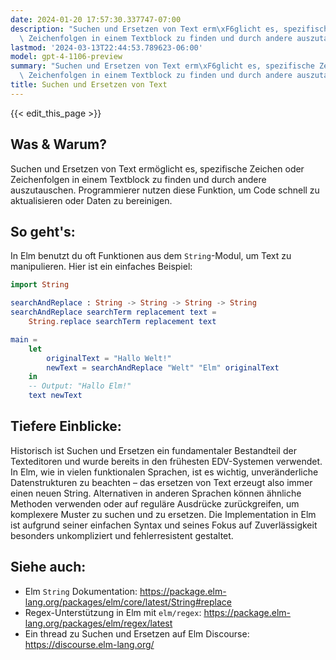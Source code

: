 ```yaml
---
date: 2024-01-20 17:57:30.337747-07:00
description: "Suchen und Ersetzen von Text erm\xF6glicht es, spezifische Zeichen oder\
  \ Zeichenfolgen in einem Textblock zu finden und durch andere auszutauschen.\u2026"
lastmod: '2024-03-13T22:44:53.789623-06:00'
model: gpt-4-1106-preview
summary: "Suchen und Ersetzen von Text erm\xF6glicht es, spezifische Zeichen oder\
  \ Zeichenfolgen in einem Textblock zu finden und durch andere auszutauschen.\u2026"
title: Suchen und Ersetzen von Text
---
```


{{< edit_this_page >}}

## Was & Warum?
Suchen und Ersetzen von Text ermöglicht es, spezifische Zeichen oder Zeichenfolgen in einem Textblock zu finden und durch andere auszutauschen. Programmierer nutzen diese Funktion, um Code schnell zu aktualisieren oder Daten zu bereinigen.

## So geht's:
In Elm benutzt du oft Funktionen aus dem `String`-Modul, um Text zu manipulieren. Hier ist ein einfaches Beispiel:

```elm
import String

searchAndReplace : String -> String -> String -> String
searchAndReplace searchTerm replacement text =
    String.replace searchTerm replacement text

main =
    let
        originalText = "Hallo Welt!"
        newText = searchAndReplace "Welt" "Elm" originalText
    in
    -- Output: "Hallo Elm!"
    text newText
```

## Tiefere Einblicke:
Historisch ist Suchen und Ersetzen ein fundamentaler Bestandteil der Texteditoren und wurde bereits in den frühesten EDV-Systemen verwendet. In Elm, wie in vielen funktionalen Sprachen, ist es wichtig, unveränderliche Datenstrukturen zu beachten – das ersetzen von Text erzeugt also immer einen neuen String. Alternativen in anderen Sprachen können ähnliche Methoden verwenden oder auf reguläre Ausdrücke zurückgreifen, um komplexere Muster zu suchen und zu ersetzen. Die Implementation in Elm ist aufgrund seiner einfachen Syntax und seines Fokus auf Zuverlässigkeit besonders unkompliziert und fehlerresistent gestaltet.

## Siehe auch:
- Elm `String` Dokumentation: https://package.elm-lang.org/packages/elm/core/latest/String#replace
- Regex-Unterstützung in Elm mit `elm/regex`: https://package.elm-lang.org/packages/elm/regex/latest
- Ein thread zu Suchen und Ersetzen auf Elm Discourse: https://discourse.elm-lang.org/
